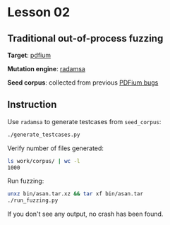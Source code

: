 # Lesson 02

## Traditional out-of-process fuzzing

**Target**: [pdfium]

**Mutation engine**: [radamsa]

**Seed corpus**: collected from previous [PDFium bugs]


## Instruction

Use `radamsa` to generate testcases from `seed_corpus`:
```bash
./generate_testcases.py
```

Verify number of files generated:
```bash
ls work/corpus/ | wc -l
1000
```

Run fuzzing:
```bash
unxz bin/asan.tar.xz && tar xf bin/asan.tar
./run_fuzzing.py
```

If you don't see any output, no crash has been found.


[pdfium]: https://pdfium.googlesource.com/pdfium/
[radamsa]: https://github.com/aoh/radamsa
[PDFium bugs]: https://bugs.chromium.org/p/chromium/issues/list?can=1&q=Type%3DBug-Security+component%3AInternals%3EPlugins%3EPDF+label%3Aallpublic+opened%3E2015-04-09&colspec=ID+Pri+M+Stars+ReleaseBlock+Component+Status+Owner+Summary+OS+Modified&x=m&y=releaseblock&cells=ids

